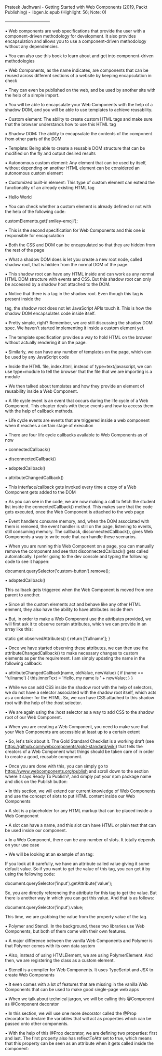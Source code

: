 Prateek Jadhwani - Getting Started with Web Components (2019, Packt Publishing) - libgen.lc.epub (Highlight: 56; Note: 0)

───────────────

▪ Web components are web specifications that provide the user with a component-driven methodology for development. It also provides encapsulation and allows you to use a component-driven methodology without any dependencies.

▪ You can also use this book to learn about and get into component-driven methodologies

▪ Web Components, as the name indicates, are components that can be reused across different sections of a website by keeping encapsulation in check

▪ They can even be published on the web, and be used by another site with the help of a simple import.

▪ You will be able to encapsulate your Web Components with the help of a shadow DOM, and you will be able to use templates to achieve reusability.

▪ Custom element: The ability to create custom HTML tags and make sure that the browser understands how to use this HTML tag

▪ Shadow DOM: The ability to encapsulate the contents of the component from other parts of the DOM

▪ Template: Being able to create a reusable DOM structure that can be modified on the fly and output desired results

▪ Autonomous custom element: Any element that can be used by itself, without depending on another HTML element can be considered an autonomous custom element

▪ Customized built-in element: This type of custom element can extend the functionality of an already existing HTML tag

▪ Hello World

▪ You can check whether a custom element is already defined or not with the help of the following code:

customElements.get('smiley-emoji');

▪ This is the second specification for Web Components and this one is responsible for encapsulation

▪ Both the CSS and DOM can be encapsulated so that they are hidden from the rest of the page

▪  What a shadow DOM does is let you create a new root node, called shadow root, that is hidden from the normal DOM of the page.

▪ This shadow root can have any HTML inside and can work as any normal HTML DOM structure with events and CSS. But this shadow root can only be accessed by a shadow host attached to the DOM. 

▪ Notice that there is a tag in the shadow root. Even though this tag is present inside the

tag, the shadow root does not let JavaScript APIs touch it. This is how the shadow DOM encapsulates code inside itself.

▪ Pretty simple, right? Remember, we are still discussing the shadow DOM spec. We haven't started implementing it inside a custom element yet.

▪ The template specification provides a way to hold HTML on the browser without actually rendering it on the page.

▪ Similarly, we can have any number of templates on the page, which can be used by any JavaScript code

▪ Inside the HTML file, index.html, instead of type=text/javascript, we can use type=module to tell the browser that the file that we are importing is a module

▪ We then talked about templates and how they provide an element of reusability inside a Web Component.

▪ A life cycle event is an event that occurs during the life cycle of a Web Component. This chapter deals with these events and how to access them with the help of callback methods.

▪ Life cycle events are events that are triggered inside a web component when it reaches a certain stage of execution

▪ There are four life cycle callbacks available to Web Components as of now

▪ connectedCallback()

▪ disconnectedCallback()

▪ adoptedCallback()

▪ attributeChangedCallback()

▪ This interface/callback gets invoked every time a copy of a Web Component gets added to the DOM

▪ As you can see in the code, we are now making a call to fetch the student list inside the connectedCallback() method. This makes sure that the code gets executed, once the Web Component is attached to the web page

▪ Event handlers consume memory, and, when the DOM associated with them is removed, the event handler is still on the page, listening to events, still consuming memory. The callback, disconnectedCallback(), gives Web Components a way to write code that can handle these scenarios. 

▪ When you are running this Web Component on a page, you can manually remove the component and see that disconnectedCallback() gets called automatically. I prefer going to the dev console and typing the following code to see it happen:

document.querySelector('custom-button').remove();

▪ adoptedCallback()

This callback gets triggered when the Web Component is moved from one parent to another.

▪ Since all the custom elements act and behave like any other HTML element, they also have the ability to have attributes inside them

▪ But, in order to make a Web Component use the attributes provided, we will first ask it to observe certain attributes, which we can provide in an array like this:

static get observedAttributes() {
return ['fullname'];
}

▪ Once we have started observing these attributes, we can then use the attributeChangedCallback() to make necessary changes to custom elements as per the requirement. I am simply updating the name in the following callback: 

▪ attributeChangedCallback(name, oldValue, newValue) {
if (name == 'fullname') {
this.innerText = 'Hello, my name is ' + newValue;
}
}

▪ While we can add CSS inside the shadow root with the help of selectors, we do not have a selector associated with the shadow root itself, which acts as a container for the HTML. So, we can have CSS attached to this shadow root with the help of the :host selector.

▪ We are again using the :host selector as a way to add CSS to the shadow root of our Web Component.

▪ When you are creating a Web Component, you need to make sure that your Web Components are accessible at least up to a certain extent

▪ So, let's talk about it. The Gold Standard Checklist is a working draft (see https://github.com/webcomponents/gold-standard/wiki) that tells the creators of a Web Component what things should be taken care of in order to create a good, reusable component. 

▪ Once you are done with this, you can simply go to https://www.webcomponents.org/publish and scroll down to the section where it says Ready To Publish?, and simply put your npm package name and click on the Publish button:

▪ In this section, we will extend our current knowledge of Web Components and use the concept of slots to put HTML content inside our Web Components

▪ A slot is a placeholder for any HTML markup that can be placed inside a Web Component

▪ A slot can have a name, and this slot can have HTML or plain text that can be used inside our component.

▪ In a Web Component, there can be any number of slots. It totally depends on your use case

▪ We will be looking at an example of an  tag:



If you look at it carefully, we have an attribute called value giving it some default value. So if you want to get the value of this tag, you can get it by using the following code:

document.querySelector('input').getAttribute('value');

So, you are directly referencing the attribute for this tag to get the value. But there is another way in which you can get this value. And that is as follows:

document.querySelector('input').value;

This time, we are grabbing the value from the property value of the tag.

▪ Polymer and Stencil. In the background, these two libraries use Web Components, but both of them come with their own features.

▪ A major difference between the vanilla Web Components and Polymer is that Polymer comes with its own data system

▪ Also, instead of using HTMLElement, we are using PolymerElement. And then, we are registering the class as a custom element. 

▪ Stencil is a compiler for Web Components. It uses TypeScript and JSX to create Web Components

▪ It even comes with a lot of features that are missing in the vanilla Web Components that can be used to make good single-page web apps

▪ When we talk about technical jargon, we will be calling this @Component as @Component decorator

▪ In this section, we will use one more decorator called the @Prop decorator to declare the variables that will act as properties which can be passed onto other components. 

▪ With the help of this @Prop decorator, we are defining two properties: first and last. The first property also has reflectToAttr set to true, which means that this property can be seen as an attribute when it gets called inside the component:
